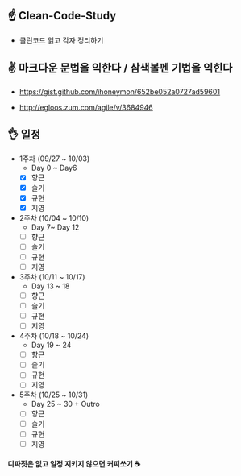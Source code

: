 ## ☝ Clean-Code-Study

+ 클린코드 읽고 각자 정리하기

## ✌ 마크다운 문법을 익한다 / 삼색볼펜 기법을 익힌다

+ https://gist.github.com/ihoneymon/652be052a0727ad59601

+ http://egloos.zum.com/agile/v/3684946

## 👌 일정

+ 1주차 (09/27 ~ 10/03)
  - Day 0 ~ Day6
  - [x] 향근
  - [x] 슬기
  - [x] 규현
  - [x] 지영

+ 2주차 (10/04 ~ 10/10)
  - Day 7~ Day 12
  - [ ] 향근
  - [ ] 슬기
  - [ ] 규현
  - [ ] 지영

+ 3주차 (10/11 ~ 10/17)
  - Day 13 ~ 18
  - [ ] 향근
  - [ ] 슬기
  - [ ] 규현
  - [ ] 지영

+ 4주차 (10/18 ~ 10/24)
  - Day 19 ~ 24
  - [ ] 향근
  - [ ] 슬기
  - [ ] 규현
  - [ ] 지영

+ 5주차 (10/25 ~ 10/31)
  - Day 25 ~ 30 + Outro
  - [ ] 향근
  - [ ] 슬기
  - [ ] 규현
  - [ ] 지영

#### 디파짓은 없고 일정 지키지 않으면 커피쏘기 ☕

